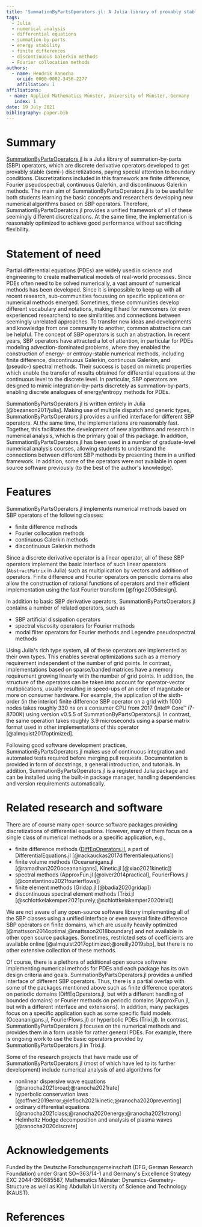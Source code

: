 ```yaml
---
title: 'SummationByPartsOperators.jl: A Julia library of provably stable discretization techniques with mimetic properties'
tags:
  - Julia
  - numerical analysis
  - differential equations
  - summation-by-parts
  - energy stability
  - finite differences
  - discontinuous Galerkin methods
  - Fourier collocation methods
authors:
  - name: Hendrik Ranocha
    orcid: 0000-0002-3456-2277
    affiliation: 1
affiliations:
 - name: Applied Mathematics Münster, University of Münster, Germany
   index: 1
date: 19 July 2021
bibliography: paper.bib
---
```



# Summary

[SummationByPartsOperators.jl](https://github.com/ranocha/SummationByPartsOperators.jl)
is a Julia library of summation-by-parts (SBP) operators, which are discrete
derivative operators developed to get provably stable (semi-) discretizations,
paying special attention to boundary conditions. Discretizations included in this
framework are finite difference, Fourier pseudospectral, continuous Galerkin,
and discontinuous Galerkin methods.
The main aim of SummationByPartsOperators.jl is to be useful for both students
learning the basic concepts and researchers developing new numerical algorithms based
on SBP operators. Therefore, SummationByPartsOperators.jl provides a unified
framework of all of these seemingly different discretizations. At the same time,
the implementation is reasonably optimized to achieve good performance without
sacrificing flexibility.


# Statement of need

Partial differential equations (PDEs) are widely used in science and engineering
to create mathematical models of real-world processes. Since PDEs often need to
be solved numerically, a vast amount of numerical methods has been developed.
Since it is impossible to keep up with all recent research, sub-communities
focussing on specific applications or numerical methods emerged. Sometimes,
these communities develop different vocabulary and notations, making it hard for
newcomers (or even experienced researchers) to see similarities and connections
between seemingly unrelated approaches. To transfer new ideas and developments
and knowledge from one community to another, common abstractions can be helpful.
The concept of SBP operators is such an abstraction.
In recent years, SBP operators have attracted a lot of attention, in particular
for PDEs modeling advection-dominated problems, where they enabled the construction
of energy- or entropy-stable numerical methods, including finite difference,
discontinuous Galerkin, continuous Galerkin, and (pseudo-) spectral methods.
Their success is based on mimetic properties which enable the transfer of
results obtained for differential equations at the continuous level to the
discrete level. In particular, SBP operators are designed to mimic integration-by-parts
discretely as summation-by-parts, enabling discrete analogues of energy/entropy
methods for PDEs.

SummationByPartsOperators.jl is written entirely in Julia [@bezanson2017julia].
Making use of multiple dispatch and generic types, SummationByPartsOperators.jl
provides a unified interface for different SBP operators. At the same time,
the implementations are reasonably fast. Together, this facilitates the development
of new algorithms and research in numerical analysis, which is the primary goal
of this package. In addition, SummationByPartsOperators.jl has been used in a
number of graduate-level numerical analysis courses, allowing students to
understand the connections between different SBP methods by presenting them in
a unified framework. In addition, some of the operators were not available in
open source software previously (to the best of the author's knowledge).


# Features

SummationByPartsOperators.jl implements numerical methods based on SBP operators
of the following classes:

- finite difference methods
- Fourier collocation methods
- continuous Galerkin methods
- discontinuous Galerkin methods

Since a discrete derivative operator is a linear operator, all of
these SBP operators implement the basic interface of such linear operators
(`AbstractMatrix` in Julia) such as multiplication by vectors and addition of
operators. Finite difference and Fourier operators on periodic domains also
allow the construction of rational functions of operators and their efficient
implementation using the fast Fourier transform [@frigo2005design].

In addition to basic SBP derivative operators, SummationByPartsOperators.jl
contains a number of related operators, such as

- SBP artificial dissipation operators
- spectral viscosity operators for Fourier methods
- modal filter operators for Fourier methods and Legendre pseudospectral methods

Using Julia's rich type system, all of these operators are implemented as their
own types. This enables several optimizations such as a memory requirement
independent of the number of grid points. In contrast, implementations based
on sparse/banded matrices have a memory requirement growing linearly with the
number of grid points. In addition, the structure of the operators can be taken
into account for operator-vector multiplications, usually resulting in speed-ups
of an order of magnitude or more on consumer hardware. For example, the application
of the sixth-order (in the interior) finite difference SBP operator on a grid
with 1000 nodes takes roughly 330 ns on a consumer CPU from 2017 (Intel® Core™ i7-8700K)
using version v0.5.5 of SummationByPartsOperators.jl. In contrast, the same
operation takes roughly 3.9 microseconds using a sparse matrix format used in
other implementations of this operator [@almquist2017optimized].

Following good software development practices, SummationByPartsOperators.jl
makes use of continuous integration and automated tests required before merging
pull requests. Documentation is provided in form of docstrings, a general
introduction, and tutorials. In addition, SummationByPartsOperators.jl is a
registered Julia package and can be installed using the built-in package manager,
handling dependencies and version requirements automatically.


# Related research and software

There are of course many open-source software packages providing discretizations
of differential equations. However, many of them focus on a single class of
numerical methods or a specific application, e.g.,

- finite difference methods ([DiffEqOperators.jl](https://github.com/SciML/DiffEqOperators.jl),
  a part of DifferentialEquations.jl [@rackauckas2017differentialequations])
- finite volume methods (Oceananigans.jl [@ramadhan2020oceananigans],
  Kinetic.jl [@xiao2021kinetic])
- spectral methods (ApproxFun.jl [@olver2014practical],
  FourierFlows.jl [@constantinou2021fourierflows])
- finite element methods (Gridap.jl [@badia2020gridap])
- discontinuous spectral element methods
  (Trixi.jl [@schlottkelakemper2021purely;@schlottkelakemper2020trixi])

We are not aware of any open-source software library implementing all of the
SBP classes using a unified interface or even several finite difference
SBP operators on finite domains, which are usually heavily
optimized [@mattsson2014optimal;@mattsson2018boundary] and not available in
other open source packages. Sometimes, restricted sets of coefficients are
available online [@almquist2017optimized;@oreilly2019sbp], but there is no other
extensive collection of these methods.

Of course, there is a plethora of additional open source software implementing
numerical methods for PDEs and each package has its own design criteria and goals.
SummationByPartsOperators.jl provides a unified interface of different SBP
operators. Thus, there is a partial overlap with some of the packages mentioned
above such as finite difference operators on periodic domains (DiffEqOperators.jl,
but with a different handling of bounded domains) or Fourier methods on periodic
domains (ApproxFun.jl, but with a different interface and extensions). In addition,
many packages focus on a specific application such as some specific fluid models
(Oceananigans.jl, FourierFlows.jl) or hyperbolic PDEs (Trixi.jl). In contrast,
SummationByPartsOperators.jl focuses on the numerical methods and provides them
in a form usable for rather general PDEs. For example, there is ongoing work to
use the basic operators provided by SummationByPartsOperators.jl in Trixi.jl.

Some of the research projects that have made use of SummationByPartsOperators.jl
(most of which have led to its further development) include numerical analysis
of and algorithms for

- nonlinear dispersive wave equations
  [@ranocha2021broad;@ranocha2021rate]
- hyperbolic conservation laws
  [@offner2019error;@lefloch2021kinetic;@ranocha2020preventing]
- ordinary differential equations
  [@ranocha2021class;@ranocha2020energy;@ranocha2021strong]
- Helmholtz Hodge decomposition and analysis of plasma waves
  [@ranocha2020discrete]


# Acknowledgements

Funded by the Deutsche Forschungsgemeinschaft (DFG, German Research Foundation)
under Grant SO~363/14-1 and Germany's Excellence Strategy EXC 2044-390685587,
Mathematics Münster: Dynamics-Geometry-Structure as well as King Abdullah
University of Science and Technology (KAUST).


# References
